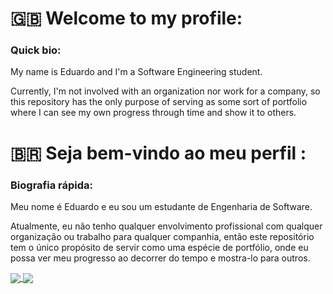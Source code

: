 # :uk:  Welcome to my profile:

### Quick bio: 
My name is Eduardo and I'm a Software Engineering student.

Currently, I'm not involved with an organization nor work for a company, so this repository has the only purpose of serving as some sort of portfolio where I can see my own progress through time and show it to others.



# 🇧🇷 Seja bem-vindo ao meu perfil : 

### Biografia rápida: 
Meu nome é Eduardo e eu sou um estudante de Engenharia de Software.

Atualmente, eu não tenho qualquer envolvimento profissional com qualquer organização ou trabalho para qualquer companhia, então este repositório tem o único propósito de servir como uma espécie de portfólio, onde eu possa ver meu progresso ao decorrer do tempo e mostra-lo para outros.

<a href="https://github.com/anuraghazra/github-readme-stats">
  <img align="center" src="https://github-readme-stats.vercel.app/api?username=Eduardo-Junior&show_icons=true&theme=dark" />
</a>
<a href="https://github.com/anuraghazra/github-readme-stats">
  <img align="center" src="https://github-readme-stats.vercel.app/api/top-langs/?username=Eduardo-Junior&layout=compact" />
</a>
